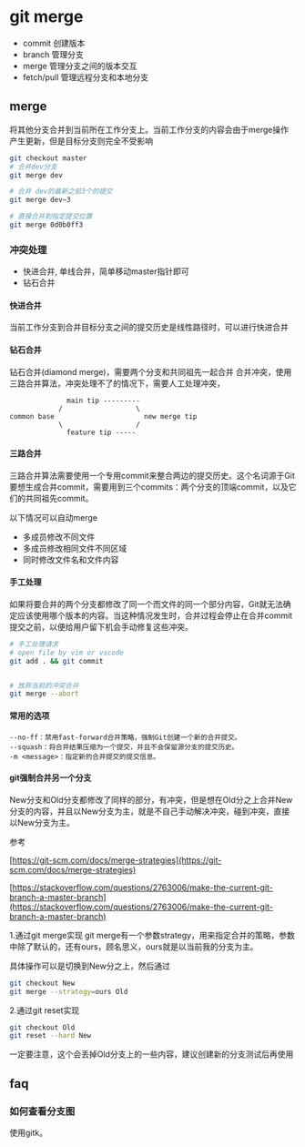 # git merge


- commit 创建版本
- branch 管理分支
- merge 管理分支之间的版本交互
- fetch/pull 管理远程分支和本地分支

## merge


将其他分支合并到当前所在工作分支上。当前工作分支的内容会由于merge操作产生更新，但是目标分支则完全不受影响

```bash
git checkout master
# 合并dev分支
git merge dev

# 合并 dev的最新之前3个的提交
git merge dev~3

# 直接合并到指定提交位置
git merge 0d0b0ff3
```

### 冲突处理

- 快进合并, 单线合并，简单移动master指针即可
- 钻石合并


#### 快进合并
当前工作分支到合并目标分支之间的提交历史是线性路径时，可以进行快进合并
#### 钻石合并
钻石合并(diamond merge)，需要两个分支和共同祖先一起合并
合并冲突，使用三路合并算法，冲突处理不了的情况下，需要人工处理冲突，

```
              main tip ---------
            /                  \
common base                      new merge tip
            \                  /
              feature tip -----
```


#### 三路合并
三路合并算法需要使用一个专用commit来整合两边的提交历史。这个名词源于Git要想生成合并commit，需要用到三个commits：两个分支的顶端commit，以及它们的共同祖先commit。

以下情况可以自动merge
* 多成员修改不同文件
* 多成员修改相同文件不同区域
* 同时修改文件名和文件内容

#### 手工处理

如果将要合并的两个分支都修改了同一个而文件的同一个部分内容，Git就无法确定应该使用哪个版本的内容。当这种情况发生时，合并过程会停止在合并commit提交之前，以便给用户留下机会手动修复这些冲突。


``` bash
# 手工处理请求
# open file by vim or vscode
git add . && git commit


# 放弃当前的冲突合并
git merge --abort 
```

#### 常用的选项

```
--no-ff：禁用fast-forward合并策略，强制Git创建一个新的合并提交。
--squash：将合并结果压缩为一个提交，并且不会保留源分支的提交历史。
-m <message>：指定新的合并提交的提交信息。
```


#### git强制合并另一个分支
New分支和Old分支都修改了同样的部分，有冲突，但是想在Old分之上合并New分支的内容，并且以New分支为主，就是不自己手动解决冲突，碰到冲突，直接以New分支为主。

参考

[https://git-scm.com/docs/merge-strategies](https://git-scm.com/docs/merge-strategies)

[https://stackoverflow.com/questions/2763006/make-the-current-git-branch-a-master-branch](https://stackoverflow.com/questions/2763006/make-the-current-git-branch-a-master-branch)

1.通过git merge实现
git merge有一个参数strategy，用来指定合并的策略，参数中除了默认的，还有ours，顾名思义，ours就是以当前我的分支为主。

具体操作可以是切换到New分之上，然后通过
``` bash
git checkout New
git merge --strategy=ours Old
```
2.通过git reset实现
``` bash
git checkout Old
git reset --hard New
```

一定要注意，这个会丢掉Old分支上的一些内容，建议创建新的分支测试后再使用

## faq
### 如何查看分支图

使用gitk。
